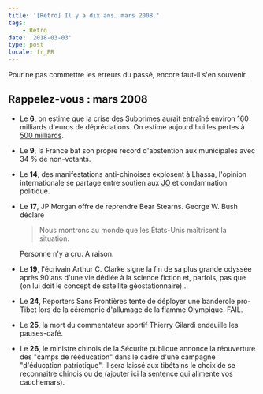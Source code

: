 ```yaml
---
title: '[Rétro] Il y a dix ans… mars 2008.'
tags:
    - Rétro
date: '2018-03-03'
type: post
locale: fr_FR
---
```


Pour ne pas commettre les erreurs du passé, encore faut-il s'en souvenir.

<!-- more -->

## Rappelez-vous : mars 2008

* Le **6**, on estime que la crise des Subprimes aurait entraîné environ 160 milliards d'euros de dépréciations. On estime aujourd'hui les pertes à [500 milliards](https://fr.wikipedia.org/wiki/Crise_des_subprimes).
* Le **9**, la France bat son propre record d'abstention aux municipales avec 34 % de non-votants.
* Le **14**, des manifestations anti-chinoises explosent à Lhassa, l'opinion internationale se partage entre soutien aux <abbr title="Jeux Olympiques">JO</abbr> et condamnation politique.
* Le **17**, JP Morgan offre de reprendre Bear Stearns. George W. Bush déclare

  > Nous montrons au monde que les États-Unis maîtrisent la situation.

  Personne n'y a cru. À raison.

* Le **19**, l'écrivain Arthur C. Clarke signe la fin de sa plus grande odyssée après 90 ans d'une vie dédiée à la science fiction et, parfois, pas que (on lui doit le concept de satellite géostationnaire)…
* Le **24**, Reporters Sans Frontières tente de déployer une banderole pro-Tibet lors de la cérémonie d'allumage de la flamme Olympique. FAIL.
* Le **25**, la mort du commentateur sportif Thierry Gilardi endeuille les pauses-café.
* Le **26**, le ministre chinois de la Sécurité publique annonce la réouverture des "camps de rééducation" dans le cadre d'une campagne "d'éducation patriotique". Il sera laissé aux tibétains le choix de se reconnaitre chinois ou de (ajouter ici la sentence qui alimente vos cauchemars).
